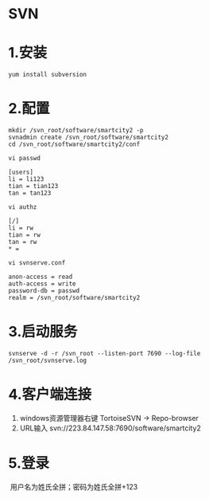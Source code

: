 

# SVN

# 1.安装

```shell
yum install subversion
```

# 2.配置

```shell
mkdir /svn_root/software/smartcity2 -p
svnadmin create /svn_root/software/smartcity2
cd /svn_root/software/smartcity2/conf
```

```properties
vi passwd

[users]
li = li123
tian = tian123
tan = tan123
```

```properties
vi authz

[/]
li = rw
tian = rw
tan = rw
* = 
```

```properties
vi svnserve.conf

anon-access = read
auth-access = write
password-db = passwd
realm = /svn_root/software/smartcity2
```

# 3.启动服务

```shell
svnserve -d -r /svn_root --listen-port 7690 --log-file /svn_root/svnserve.log
```

# 4.客户端连接

1.  windows资源管理器右键  TortoiseSVN ->  Repo-browser
2.  URL输入       svn://223.84.147.58:7690/software/smartcity2

# 5.登录

​	用户名为姓氏全拼；密码为姓氏全拼+123